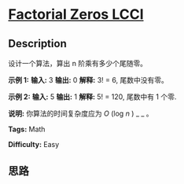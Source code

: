 # [Factorial Zeros LCCI][title]

## Description

设计一个算法，算出 n 阶乘有多少个尾随零。

**示例 1:**
            **输入:** 3    **输出:** 0    **解释:**  3! = 6, 尾数中没有零。

**示例  2:**
            **输入:** 5    **输出:** 1    **解释:**  5! = 120, 尾数中有 1 个零.

**说明:** 你算法的时间复杂度应为  _O_ (log  _n_ ) _ _ 。


**Tags:** Math

**Difficulty:** Easy

## 思路

[title]: https://leetcode-cn.com/problems/factorial-zeros-lcci
